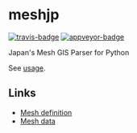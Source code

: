 # meshjp

[![travis-badge](https://travis-ci.org/kota7/meshjp.svg?branch=master)](https://travis-ci.org/kota7/meshjp)
[![appveyor-badge](https://ci.appveyor.com/api/projects/status/u4gciajlthpq9s6v/branch/master?svg=true)](https://ci.appveyor.com/project/kota7/meshjp/branch/master)


Japan's Mesh GIS Parser for Python

See [usage](https://nbviewer.jupyter.org/github/kota7/meshjp/blob/master/examples/example.ipynb).


## Links

* [Mesh definition](https://www.gikosha.co.jp/fig_blog/mesh.html)
* [Mesh data](https://www.e-stat.go.jp/gis/statmap-search?type=2)
